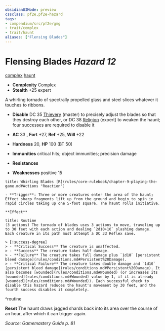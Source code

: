 ```yaml
---
obsidianUIMode: preview
cssclass: pf2e,pf2e-hazard
tags:
- compendium/src/pf2e/gmg
- trait/complex
- trait/haunt
aliases: ["Flensing Blades"]
---
```

# Flensing Blades *Hazard 12*  
[complex](rules/traits/complex.md)  [haunt](rules/traits/haunt.md)  

- **Complexity** Complex
- **Stealth** +25 expert  

A whirling tornado of spectrally propelled glass and steel slices whatever it touches to ribbons.

- **Disable** DC 35 [Thievery](compendium/skills.md#Thievery) (master) to precisely adjust the blades so that they destroy each other, or DC 38 [Religion](compendium/skills.md#Religion) (expert) to weaken the haunt; four successes are required to disable it  

- **AC** 33 , **Fort** +27, **Ref** +25, **Will** +22
- **Hardness** 20, **HP** 100 (BT 50)
- **Immunities** critical hits; object immunities; precision damage
- **Resistances** 
- **Weaknesses** positive 15
     
```ad-embed-ability
title: Whirling Blades [R](rules/core-rulebook/chapter-9-playing-the-game.md#Actions "Reaction")

- **Trigger**: Three or more creatures enter the area of the haunt; Effect sharp fragments lift up from the ground and begin to spin in rapid circles taking up one 5-foot square. The haunt rolls initiative.

**Effect**
```

```ad-pf2-summary
title: Routine
(3 actions) The tornado of blades uses 3 actions to move, traveling up to 30 feet with each action and dealing `2d10+10` slashing damage. Each creature in its path must attempt a DC 33 Reflex save.

> [!success-degree] 
> - **Critical Success** The creature is unaffected.
> - **Success** The creature takes half damage.
> - **Failure** The creature takes full damage plus `1d10` [persistent bleed damage](rules/conditions.md#Persistent%20Damage).
> - **Critical Failure** The creature takes double damage and `1d10` [persistent bleed damage](rules/conditions.md#Persistent%20Damage). It also becomes [wounded](rules/conditions.md#Wounded) (or increases its [wounded](rules/conditions.md#Wounded) value by 1, if it is already [wounded](rules/conditions.md#Wounded)). Each successful check to disable this hazard reduces the haunt's movement by 30 feet, and the fourth success disables it completely.
```
^routine

**Reset** The haunt draws jagged shards back into its area over the course of an hour, after which it can trigger again.  

*Source: Gamemastery Guide p. 81*